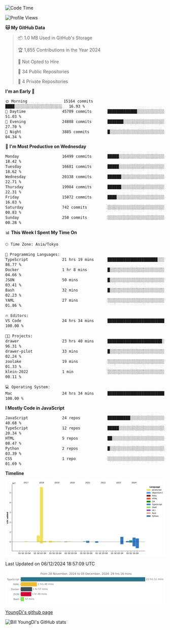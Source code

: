<!--START_SECTION:waka-->
![Code Time](http://img.shields.io/badge/Code%20Time-1%2C091%20hrs%2023%20mins-blue)

![Profile Views](http://img.shields.io/badge/Profile%20Views-0-blue)

**🐱 My GitHub Data** 

> 📦 1.0 MB Used in GitHub's Storage 
 > 
> 🏆 1,855 Contributions in the Year 2024
 > 
> 🚫 Not Opted to Hire
 > 
> 📜 34 Public Repositories 
 > 
> 🔑 4 Private Repositories 
 > 
**I'm an Early 🐤** 

```text
🌞 Morning                15164 commits       ████░░░░░░░░░░░░░░░░░░░░░   16.93 % 
🌆 Daytime                45709 commits       █████████████░░░░░░░░░░░░   51.03 % 
🌃 Evening                24808 commits       ███████░░░░░░░░░░░░░░░░░░   27.70 % 
🌙 Night                  3885 commits        █░░░░░░░░░░░░░░░░░░░░░░░░   04.34 % 
```
📅 **I'm Most Productive on Wednesday** 

```text
Monday                   16499 commits       █████░░░░░░░░░░░░░░░░░░░░   18.42 % 
Tuesday                  16681 commits       █████░░░░░░░░░░░░░░░░░░░░   18.62 % 
Wednesday                20338 commits       ██████░░░░░░░░░░░░░░░░░░░   22.71 % 
Thursday                 19984 commits       ██████░░░░░░░░░░░░░░░░░░░   22.31 % 
Friday                   15072 commits       ████░░░░░░░░░░░░░░░░░░░░░   16.83 % 
Saturday                 742 commits         ░░░░░░░░░░░░░░░░░░░░░░░░░   00.83 % 
Sunday                   250 commits         ░░░░░░░░░░░░░░░░░░░░░░░░░   00.28 % 
```


📊 **This Week I Spent My Time On** 

```text
🕑︎ Time Zone: Asia/Tokyo

💬 Programming Languages: 
TypeScript               21 hrs 19 mins      ██████████████████████░░░   86.77 % 
Docker                   1 hr 8 mins         █░░░░░░░░░░░░░░░░░░░░░░░░   04.66 % 
JSON                     50 mins             █░░░░░░░░░░░░░░░░░░░░░░░░   03.41 % 
Bash                     32 mins             █░░░░░░░░░░░░░░░░░░░░░░░░   02.23 % 
YAML                     27 mins             ░░░░░░░░░░░░░░░░░░░░░░░░░   01.86 % 

🔥 Editors: 
VS Code                  24 hrs 34 mins      █████████████████████████   100.00 % 

🐱‍💻 Projects: 
drawer                   23 hrs 40 mins      ████████████████████████░   96.31 % 
drawer-pilot             33 mins             █░░░░░░░░░░░░░░░░░░░░░░░░   02.24 % 
zoolake                  19 mins             ░░░░░░░░░░░░░░░░░░░░░░░░░   01.33 % 
klein-2022               1 min               ░░░░░░░░░░░░░░░░░░░░░░░░░   00.11 % 

💻 Operating System: 
Mac                      24 hrs 34 mins      █████████████████████████   100.00 % 
```

**I Mostly Code in JavaScript** 

```text
JavaScript               24 repos            ██████████░░░░░░░░░░░░░░░   40.68 % 
TypeScript               12 repos            █████░░░░░░░░░░░░░░░░░░░░   20.34 % 
HTML                     5 repos             ██░░░░░░░░░░░░░░░░░░░░░░░   08.47 % 
Python                   2 repos             █░░░░░░░░░░░░░░░░░░░░░░░░   03.39 % 
CSS                      1 repo              ░░░░░░░░░░░░░░░░░░░░░░░░░   01.69 % 
```



**Timeline**

![Lines of Code chart](https://raw.githubusercontent.com/Youngdi/Youngdi/master/assets/bar_graph.png)


 Last Updated on 06/12/2024 18:57:09 UTC
<!--END_SECTION:waka-->

![wakatime](./images/stat.svg)

[YoungDi's github page](https://youngdi.github.io)

![Bill YoungDi's GitHub stats](https://github-readme-stats.vercel.app/api?username=youngdi&count_private=true&show_icons=true)

